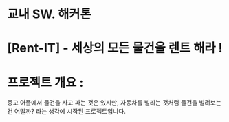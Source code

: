 # 교내 SW. 해커톤

# [Rent-IT] - 세상의 모든 물건을 렌트 해라 !

# 프로젝트 개요  : 
중고 어플에서 물건을 사고 파는 것은 있지만, 자동차를 빌리는 것처럼 물건을 빌려보는건 어떨까? 라는 생각에 시작된 프로젝트입니다.

